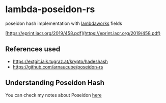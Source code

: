 # lambda-poseidon-rs
poseidon hash implementation with [lambdaworks](https://github.com/lambdaclass/lambdaworks/) fields

[https://eprint.iacr.org/2019/458.pdf](https://eprint.iacr.org/2019/458.pdf)

## References used
- https://extgit.iaik.tugraz.at/krypto/hadeshash
- https://github.com/arnaucube/poseidon-rs

## Understanding Poseidon Hash
You can check my notes about Poseidon [here](https://publish.obsidian.md/matteo/3.+Permanent+notes/Poseidon+hash+function)
